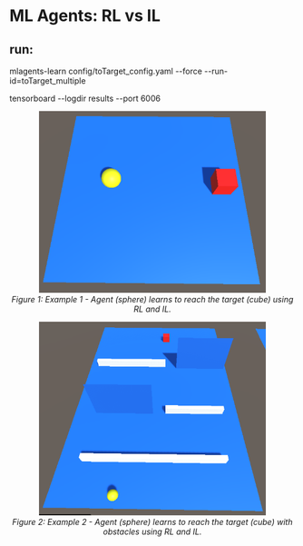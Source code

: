 # ML Agents: RL vs IL
## run:
mlagents-learn config/toTarget_config.yaml --force --run-id=toTarget_multiple

tensorboard --logdir results --port 6006

<p align="center">
    <img src="images/ToyExample1.png" alt="Example 1" width="400"/>
    <br/><em>Figure 1: Example 1 - Agent (sphere) learns to reach the target (cube) using RL and IL.</em>
</p>

<p align="center">
    <img src="images/ToyExample2.png" alt="Example 2" width="400"/>
    <br/><em>Figure 2: Example 2 - Agent (sphere) learns to reach the target (cube) with obstacles using RL and IL.</em>
</p>
